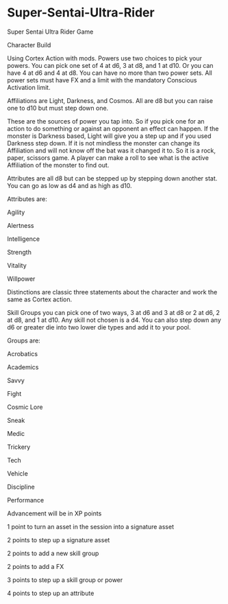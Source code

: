 # Super-Sentai-Ultra-Rider
Super Sentai Ultra Rider Game

Character Build

Using Cortex Action with mods. Powers use two choices to pick your powers. You can pick one set of 4 at d6, 3 at d8, and 1 at d10. Or you can have 4 at d6 and 4 at d8.  You can have no more than two power sets. All power sets must have FX and a limit with the mandatory Conscious Activation limit.

Affiliations are Light, Darkness, and Cosmos. All are d8 but you can raise one to d10 but must step down one.

These are the sources of power you tap into. So if you pick one for an action to do something or against an opponent an effect can happen. If the monster is Darkness based, Light will give you a step up and if you used Darkness step down. If it is not mindless the monster can change its Affiliation and will not know off the bat was it changed it to. So it is a rock, paper, scissors game.  A player can make a roll to see what is the active Affiliation of the monster to find out. 

Attributes are all d8 but can be stepped up by stepping down another stat. You can go as low as d4 and as high as d10.

Attributes are:

Agility

Alertness

Intelligence

Strength

Vitality

Willpower

Distinctions are classic three statements about the character and work the same as Cortex action.

Skill Groups you can pick one of two ways, 3 at d6 and 3 at d8 or 2 at d6, 2 at d8, and 1 at d10. Any skill not chosen is a d4. You can also step down any d6 or greater die into two lower die types and add it to your pool.   

Groups are:

Acrobatics

Academics

Savvy

Fight

Cosmic Lore

Sneak

Medic

Trickery

Tech

Vehicle

Discipline 

Performance 

 Advancement will be in  XP points 

1 point to turn an asset in the session into a signature asset

2 points to step up a signature asset

2 points to add a new skill group

2 points to add a FX

3 points to step up a skill group or power

4 points to step up an attribute 
